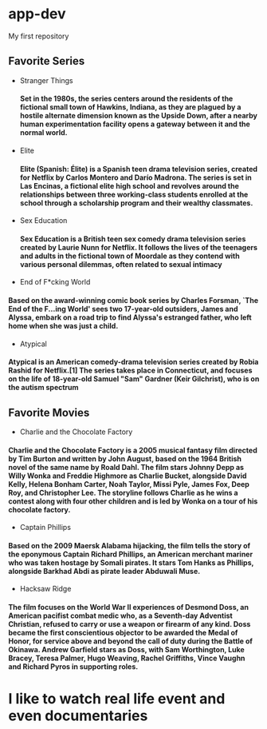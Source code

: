 # app-dev
My first repository
## Favorite Series
- Stranger Things
  #### Set in the 1980s, the series centers around the residents of the fictional small town of Hawkins, Indiana, as they are plagued by a hostile alternate dimension known as the Upside Down, after a nearby human experimentation facility opens a gateway between it and the normal world.
- Elite
  #### Elite (Spanish: Élite) is a Spanish teen drama television series, created for Netflix by Carlos Montero and Darío Madrona. The series is set in Las Encinas, a fictional elite high school and revolves around the relationships between three working-class students enrolled at the school through a scholarship program and their wealthy classmates.
- Sex Education
  #### Sex Education is a British teen sex comedy drama television series created by Laurie Nunn for Netflix. It follows the lives of the teenagers and adults in the fictional town of Moordale as they contend with various personal dilemmas, often related to sexual intimacy
- End of F*cking World
#### Based on the award-winning comic book series by Charles Forsman, `The End of the F...ing World' sees two 17-year-old outsiders, James and Alyssa, embark on a road trip to find Alyssa's estranged father, who left home when she was just a child. 
- Atypical
#### Atypical is an American comedy-drama television series created by Robia Rashid for Netflix.[1] The series takes place in Connecticut, and focuses on the life of 18-year-old Samuel "Sam" Gardner (Keir Gilchrist), who is on the autism spectrum
## Favorite Movies
- Charlie and the Chocolate Factory
#### Charlie and the Chocolate Factory is a 2005 musical fantasy film directed by Tim Burton and written by John August, based on the 1964 British novel of the same name by Roald Dahl. The film stars Johnny Depp as Willy Wonka and Freddie Highmore as Charlie Bucket, alongside David Kelly, Helena Bonham Carter, Noah Taylor, Missi Pyle, James Fox, Deep Roy, and Christopher Lee. The storyline follows Charlie as he wins a contest along with four other children and is led by Wonka on a tour of his chocolate factory.
- Captain Phillips
#### Based on the 2009 Maersk Alabama hijacking, the film tells the story of the eponymous Captain Richard Phillips, an American merchant mariner who was taken hostage by Somali pirates. It stars Tom Hanks as Phillips, alongside Barkhad Abdi as pirate leader Abduwali Muse.
- Hacksaw Ridge
#### The film focuses on the World War II experiences of Desmond Doss, an American pacifist combat medic who, as a Seventh-day Adventist Christian, refused to carry or use a weapon or firearm of any kind. Doss became the first conscientious objector to be awarded the Medal of Honor, for service above and beyond the call of duty during the Battle of Okinawa. Andrew Garfield stars as Doss, with Sam Worthington, Luke Bracey, Teresa Palmer, Hugo Weaving, Rachel Griffiths, Vince Vaughn and Richard Pyros in supporting roles.

# I like to watch real life event and even documentaries 

